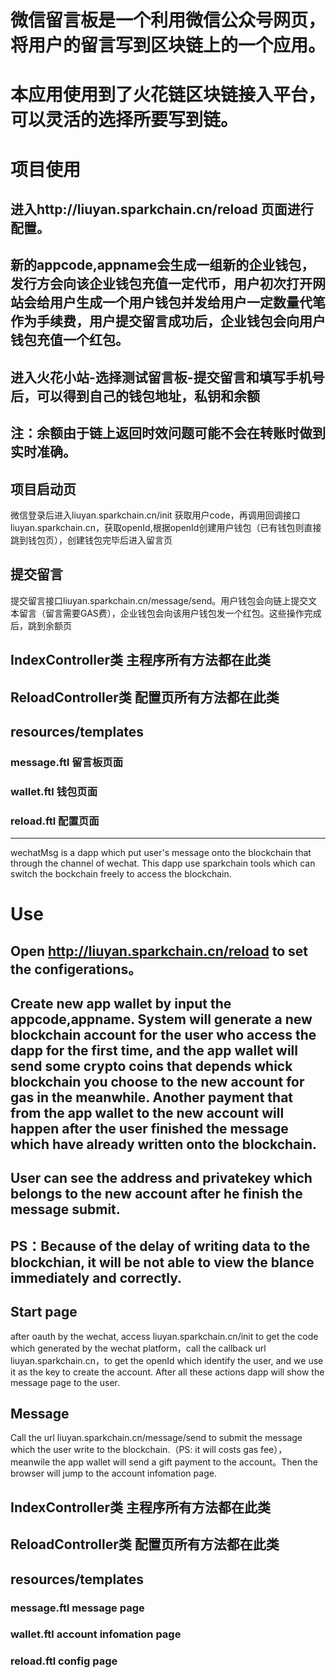 # 微信留言板是一个利用微信公众号网页，将用户的留言写到区块链上的一个应用。
# 本应用使用到了火花链区块链接入平台，可以灵活的选择所要写到链。

# 项目使用
## 进入http://liuyan.sparkchain.cn/reload 页面进行配置。
## 新的appcode,appname会生成一组新的企业钱包，发行方会向该企业钱包充值一定代币，用户初次打开网站会给用户生成一个用户钱包并发给用户一定数量代笔作为手续费，用户提交留言成功后，企业钱包会向用户钱包充值一个红包。

## 进入火花小站-选择测试留言板-提交留言和填写手机号后，可以得到自己的钱包地址，私钥和余额
## 注：余额由于链上返回时效问题可能不会在转账时做到实时准确。

## 项目启动页
微信登录后进入liuyan.sparkchain.cn/init 获取用户code，再调用回调接口liuyan.sparkchain.cn，获取openId,根据openId创建用户钱包（已有钱包则直接跳到钱包页），创建钱包完毕后进入留言页

## 提交留言
提交留言接口liuyan.sparkchain.cn/message/send。用户钱包会向链上提交文本留言（留言需要GAS费），企业钱包会向该用户钱包发一个红包。这些操作完成后，跳到余额页

## IndexController类 主程序所有方法都在此类
## ReloadController类 配置页所有方法都在此类

## resources/templates
### message.ftl 留言板页面
### wallet.ftl 钱包页面
### reload.ftl 配置页面

---------------------------------------------------------------------------------------------
wechatMsg is a dapp which put user's message onto the blockchain that through the channel of wechat.
This dapp use sparkchain tools which can switch the bockchain freely to access the blockchain.

# Use
## Open http://liuyan.sparkchain.cn/reload to set the configerations。
## Create new app wallet by input the appcode,appname. System will generate a new blockchain account for the user who access the dapp for the first time, and the app wallet will send some crypto coins that depends whick blockchain you choose to the new account for gas in the meanwhile. Another payment that from the app wallet to the new account will happen after the user finished the message which have already written onto the blockchain.

## User can see the address and privatekey which belongs to the new account after he finish the message submit.
## PS：Because of the delay of writing data to the blockchian, it will be not able to view the blance immediately and correctly.

## Start page
after oauth by the wechat, access liuyan.sparkchain.cn/init to get the code which generated by the wechat platform，call the callback url liuyan.sparkchain.cn，to get the openId which identify the user, and we use it as the key to create the account. After all these actions dapp will show the message page to the user.

## Message
Call the url liuyan.sparkchain.cn/message/send to submit the message which the user write to the blockchain.（PS: it will costs gas fee），meanwile the app wallet will send a gift payment to the account。Then the browser will jump to the account infomation page. 

## IndexController类 主程序所有方法都在此类
## ReloadController类 配置页所有方法都在此类

## resources/templates
### message.ftl message page
### wallet.ftl account infomation page
### reload.ftl config page

